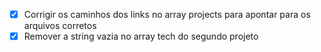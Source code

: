 - [x] Corrigir os caminhos dos links no array projects para apontar para os arquivos corretos
- [x] Remover a string vazia no array tech do segundo projeto
